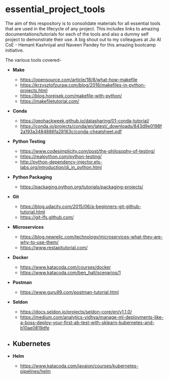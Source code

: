 # essential_project_tools

The aim of this respository is to consolidate materials for all essential tools that are used in the lifecycle of any project. This includes links to amazing documentations/tutorials for each of the tools and also a dummy self project to demonstrate their use. A big shout out to my colleagues at Jio AI CoE - Hemant Kashniyal and Naveen Pandey for this amazing bootcamp initiative.

The various tools covered- 

* **Make**
    - <write a brief> https://opensource.com/article/18/8/what-how-makefile
    - https://krzysztofzuraw.com/blog/2016/makefiles-in-python-projects.html
    - https://blog.horejsek.com/makefile-with-python/
    - https://makefiletutorial.com/

* **Conda**
    - https://geohackweek.github.io/datasharing/01-conda-tutorial/
    - https://conda.io/projects/conda/en/latest/_downloads/843d9e0198f2a193a3484886fa28163c/conda-cheatsheet.pdf

* **Python Testing**
    - https://www.codesimplicity.com/post/the-philosophy-of-testing/
    - https://realpython.com/python-testing/
    - http://python-dependency-injector.ets-labs.org/introduction/di_in_python.html

* **Python Packaging**
    - https://packaging.python.org/tutorials/packaging-projects/

* **Git**
    - https://blog.udacity.com/2015/06/a-beginners-git-github-tutorial.html
    - https://git-lfs.github.com/

* **Microservices**
    - https://blog.newrelic.com/technology/microservices-what-they-are-why-to-use-them/
    - https://www.restapitutorial.com/

* **Docker**
    - https://www.katacoda.com/courses/docker
    - https://www.katacoda.com/ben_hall/scenarios/1

* **Postman**
    - https://www.guru99.com/postman-tutorial.html

* **Seldon**
    - https://docs.seldon.io/projects/seldon-core/en/v1.1.0/
    - https://medium.com/analytics-vidhya/manage-ml-deployments-like-a-boss-deploy-your-first-ab-test-with-sklearn-kubernetes-and-b10ae0819dfe

* **Kubernetes**
    - 

* **Helm**
    - https://www.katacoda.com/javajon/courses/kubernetes-pipelines/helm